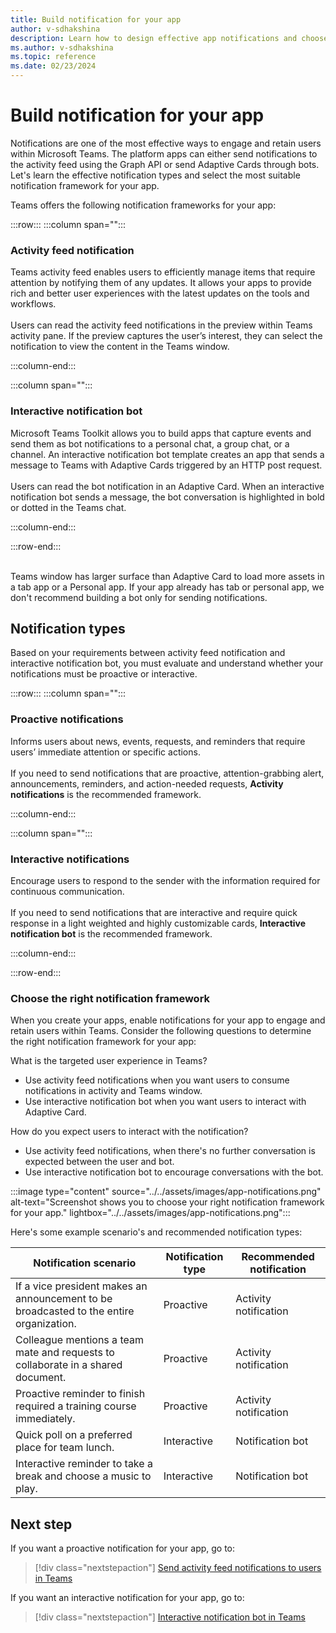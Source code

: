 ```yaml
---
title: Build notification for your app
author: v-sdhakshina
description: Learn how to design effective app notifications and choose the right framework for your app.
ms.author: v-sdhakshina
ms.topic: reference
ms.date: 02/23/2024
---
```


# Build notification for your app

Notifications are one of the most effective ways to engage and retain users within Microsoft Teams. The platform apps can either send notifications to the activity feed using the Graph API or send Adaptive Cards through bots. Let's learn the effective notification types and select the most suitable notification framework for your app.

Teams offers the following notification frameworks for your app:

:::row:::
   :::column span="":::

### Activity feed notification

Teams activity feed enables users to efficiently manage items that require attention by notifying them of any updates. It allows your apps to provide rich and better user experiences with the latest updates on the tools and workflows.
<br><br>
Users can read the activity feed notifications in the preview within Teams activity pane. If the preview captures the user’s interest, they can select the notification to view the content in the Teams window.

   :::column-end:::

   :::column span="":::

### Interactive notification bot

Microsoft Teams Toolkit allows you to build apps that capture events and send them as bot notifications to a personal chat, a group chat, or a channel. An interactive notification bot template creates an app that sends a message to Teams with Adaptive Cards triggered by an HTTP post request.
<br><br>
Users can read the bot notification in an Adaptive Card. When an interactive notification bot sends a message, the bot conversation is highlighted in bold or dotted in the Teams chat.

   :::column-end:::

:::row-end:::

<br>
Teams window has larger surface than Adaptive Card to load more assets in a tab app or a Personal app. If your app already has tab or personal app, we don't recommend building a bot only for sending notifications.

## Notification types

Based on your requirements between activity feed notification and interactive notification bot, you must evaluate and understand whether your notifications must be proactive or interactive.

:::row:::
   :::column span="":::

### Proactive notifications

Informs users about news, events, requests, and reminders that require users’ immediate attention or specific actions. <br><br> If you need to send notifications that are proactive, attention-grabbing alert, announcements, reminders, and action-needed requests, **Activity notifications** is the recommended framework.

   :::column-end:::

   :::column span="":::

### Interactive notifications

Encourage users to respond to the sender with the information required for continuous communication. <br><br> If you need to send notifications that are interactive and require quick response in a light weighted and highly customizable cards, **Interactive notification bot** is the recommended framework.

   :::column-end:::

:::row-end:::

### Choose the right notification framework

When you create your apps, enable notifications for your app to engage and retain users within Teams. Consider the following questions to determine the right notification framework for your app:

What is the targeted user experience in Teams?

* Use activity feed notifications when you want users to consume notifications in activity and Teams window.<br>
* Use interactive notification bot when you want users to interact with Adaptive Card.

How do you expect users to interact with the notification?

* Use activity feed notifications, when there's no further conversation is expected between the user and bot.
* Use interactive notification bot to encourage conversations with the bot.

:::image type="content" source="../../assets/images/app-notifications.png" alt-text="Screenshot shows you to choose your right notification framework for your app." lightbox="../../assets/images/app-notifications.png":::

Here's some example scenario's and recommended notification types:

|Notification scenario|Notification type |Recommended notification|
|----|----|----|
|If a vice president makes an announcement to be broadcasted to the entire organization.|Proactive|Activity notification |
|Colleague mentions a team mate and requests to collaborate in a shared document.|Proactive|Activity notification |
|Proactive reminder to finish required a training course immediately.|Proactive|Activity notification|
|Quick poll on a preferred place for team lunch.|Interactive|Notification bot|
|Interactive reminder to take a break and choose a music to play.|Interactive|Notification bot|

## Next step

If you want a proactive notification for your app, go to:

> [!div class="nextstepaction"]
> [Send activity feed notifications to users in Teams](../../tabs/send-activity-feed-notification.md)

If you want an interactive notification for your app, go to:

> [!div class="nextstepaction"]
> [Interactive notification bot in Teams](../../bots/how-to/conversations/interactive-notification-bot-in-teams.md)
